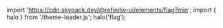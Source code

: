 <!--
type: template
name: flag
-->

import 'https://cdn.skypack.dev/@refinitiv-ui/elements/flag?min';
import { halo } from '/theme-loader.js';
halo('flag');